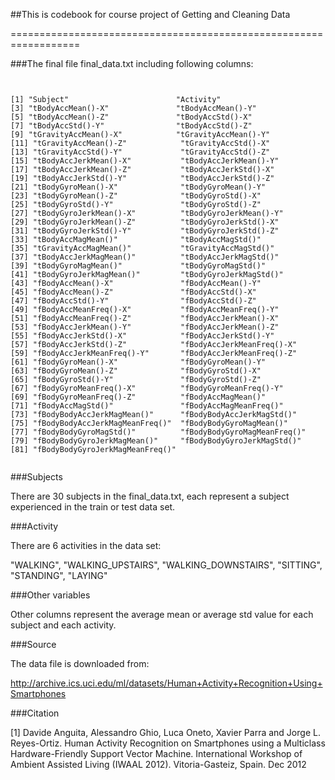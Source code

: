 ##This is codebook for course project of Getting and Cleaning Data

==================================================================

###The final file final_data.txt including following columns:

<pre><code>

[1] "Subject"                        "Activity"                      
[3] "tBodyAccMean()-X"               "tBodyAccMean()-Y"              
[5] "tBodyAccMean()-Z"               "tBodyAccStd()-X"               
[7] "tBodyAccStd()-Y"                "tBodyAccStd()-Z"               
[9] "tGravityAccMean()-X"            "tGravityAccMean()-Y"           
[11] "tGravityAccMean()-Z"            "tGravityAccStd()-X"            
[13] "tGravityAccStd()-Y"             "tGravityAccStd()-Z"            
[15] "tBodyAccJerkMean()-X"           "tBodyAccJerkMean()-Y"          
[17] "tBodyAccJerkMean()-Z"           "tBodyAccJerkStd()-X"           
[19] "tBodyAccJerkStd()-Y"            "tBodyAccJerkStd()-Z"           
[21] "tBodyGyroMean()-X"              "tBodyGyroMean()-Y"             
[23] "tBodyGyroMean()-Z"              "tBodyGyroStd()-X"              
[25] "tBodyGyroStd()-Y"               "tBodyGyroStd()-Z"              
[27] "tBodyGyroJerkMean()-X"          "tBodyGyroJerkMean()-Y"         
[29] "tBodyGyroJerkMean()-Z"          "tBodyGyroJerkStd()-X"          
[31] "tBodyGyroJerkStd()-Y"           "tBodyGyroJerkStd()-Z"          
[33] "tBodyAccMagMean()"              "tBodyAccMagStd()"              
[35] "tGravityAccMagMean()"           "tGravityAccMagStd()"           
[37] "tBodyAccJerkMagMean()"          "tBodyAccJerkMagStd()"          
[39] "tBodyGyroMagMean()"             "tBodyGyroMagStd()"             
[41] "tBodyGyroJerkMagMean()"         "tBodyGyroJerkMagStd()"         
[43] "fBodyAccMean()-X"               "fBodyAccMean()-Y"              
[45] "fBodyAccMean()-Z"               "fBodyAccStd()-X"               
[47] "fBodyAccStd()-Y"                "fBodyAccStd()-Z"               
[49] "fBodyAccMeanFreq()-X"           "fBodyAccMeanFreq()-Y"          
[51] "fBodyAccMeanFreq()-Z"           "fBodyAccJerkMean()-X"          
[53] "fBodyAccJerkMean()-Y"           "fBodyAccJerkMean()-Z"          
[55] "fBodyAccJerkStd()-X"            "fBodyAccJerkStd()-Y"           
[57] "fBodyAccJerkStd()-Z"            "fBodyAccJerkMeanFreq()-X"      
[59] "fBodyAccJerkMeanFreq()-Y"       "fBodyAccJerkMeanFreq()-Z"      
[61] "fBodyGyroMean()-X"              "fBodyGyroMean()-Y"             
[63] "fBodyGyroMean()-Z"              "fBodyGyroStd()-X"              
[65] "fBodyGyroStd()-Y"               "fBodyGyroStd()-Z"              
[67] "fBodyGyroMeanFreq()-X"          "fBodyGyroMeanFreq()-Y"         
[69] "fBodyGyroMeanFreq()-Z"          "fBodyAccMagMean()"             
[71] "fBodyAccMagStd()"               "fBodyAccMagMeanFreq()"         
[73] "fBodyBodyAccJerkMagMean()"      "fBodyBodyAccJerkMagStd()"      
[75] "fBodyBodyAccJerkMagMeanFreq()"  "fBodyBodyGyroMagMean()"        
[77] "fBodyBodyGyroMagStd()"          "fBodyBodyGyroMagMeanFreq()"    
[79] "fBodyBodyGyroJerkMagMean()"     "fBodyBodyGyroJerkMagStd()"     
[81] "fBodyBodyGyroJerkMagMeanFreq()"

</code></pre>

###Subjects

There are 30 subjects in the final_data.txt, each represent a subject experienced in the train or test data set.

###Activity

There are 6 activities in the data set:

"WALKING", 
"WALKING_UPSTAIRS", 
"WALKING_DOWNSTAIRS", 
"SITTING", 
"STANDING", 
"LAYING"

###Other variables

Other columns represent the average mean or average std value for each subject and each activity.

###Source

The data file is downloaded from: 

http://archive.ics.uci.edu/ml/datasets/Human+Activity+Recognition+Using+Smartphones 

###Citation

[1] Davide Anguita, Alessandro Ghio, Luca Oneto, Xavier Parra and Jorge L. Reyes-Ortiz. Human Activity Recognition on Smartphones using a Multiclass Hardware-Friendly Support Vector Machine. International Workshop of Ambient Assisted Living (IWAAL 2012). Vitoria-Gasteiz, Spain. Dec 2012
